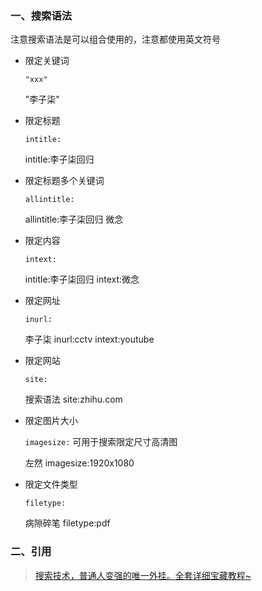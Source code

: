 ### 一、搜索语法

注意搜索语法是可以组合使用的，注意都使用英文符号

- 限定关键词

  `"xxx"`

  "李子柒"

- 限定标题

  `intitle:`

  intitle:李子柒回归

- 限定标题多个关键词

  `allintitle:`

  allintitle:李子柒回归 微念

- 限定内容

  `intext:`

  intitle:李子柒回归 intext:微念

- 限定网址

  `inurl:`

  李子柒 inurl:cctv intext:youtube

- 限定网站

  `site:`

  搜索语法 site:zhihu.com

- 限定图片大小

  `imagesize:` 可用于搜索限定尺寸高清图

  左然 imagesize:1920x1080

- 限定文件类型

  `filetype:`

  病隙碎笔 filetype:pdf

### 二、引用

> [搜索技术，普通人变强的唯一外挂。全套详细宝藏教程~](https://www.youtube.com/watch?v=tiN6T1LewmQ&t=11s)
